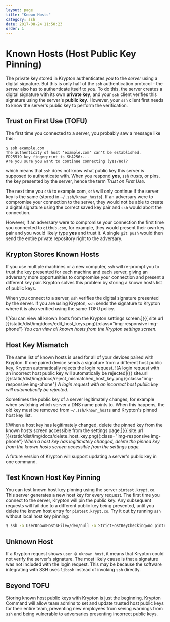 ```yaml
---
layout: page
title: "Known Hosts"
category: ssh
date: 2017-08-24 11:50:23
order: 1
---
```


# Known Hosts (Host Public Key Pinning)
The private key stored in Krypton authenticates _you_ to the _server_ using a digital signature. But this is only half of the `ssh` authentication protocol - the _server_ also has to authenticate itself to _you_. To do this, the server creates a digital signature with its own __private key__, and your `ssh` client verifies this signature using the server's __public key__. However, your `ssh` client first needs to know the server's public key to perform the verification.

## Trust on First Use (TOFU)
The first time you connected to a server, you probably saw a message like this:
```
$ ssh example.com
The authenticity of host 'example.com' can't be established.
ED25519 key fingerprint is SHA256:...
Are you sure you want to continue connecting (yes/no)?
```
which means that `ssh` does not know what public key this server is supposed to authenticate with. When you respond __yes__, `ssh` _trusts_, or pins, the key presented by the server, hence the term _Trust on First Use_.

The next time you `ssh` to example.com, `ssh` will only continue if the server key is the same (stored in `~/.ssh/known_hosts`). If an adversary were to compromise your connection to the server, they would not be able to create a digital signature using the correct saved key pair and `ssh` would abort the connection.

However, if an adversary were to compromise your connection the first time you connected to `github.com`, for example, they would present their own key pair and you would likely type __yes__ and trust it. A single `git push` would then send the entire private repository right to the adversary.

## Krypton Stores Known Hosts
If you use multiple machines or a new computer, `ssh` will re-prompt you to trust the key presented for each machine and each server, giving an adversary more opportunities to compromise your connection and present a different key pair. Krypton solves this problem by storing a known hosts list of public keys.

When you connect to a server, `ssh` verifies the digital signature presented by the server. If you are using Krypton, `ssh` sends the signature to Krypton where it is also verified using the same TOFU policy.

![You can view all known hosts from the Krypton settings screen.]({{ site.url }}/static/dist/img/docs/edit_host_keys.png){:class="img-responsive img-phone"}
*You can view all known hosts from the Krypton settings screen.*

## Host Key Mismatch
The same list of known hosts is used for all of your devices paired with Krypton. If one paired device sends a signature from a different host public key, Krypton automatically rejects the login request.
![A login request with an incorrect host public key will automatically be rejected]({{ site.url }}/static/dist/img/docs/reject_mismatched_host_key.png){:class="img-responsive img-phone"}
*A login request with an incorrect host public key will automatically be rejected.*

Sometimes the public key of a server legitimately changes, for example when switching which server a DNS name points to. When this happens, the old key must be removed from `~/.ssh/known_hosts` and Krypton's pinned host key list. 

![When a host key has legitimately changed, delete the pinned key from the known hosts screen accessible from the settings page.]({{ site.url }}/static/dist/img/docs/delete_host_key.png){:class="img-responsive img-phone"}
*When a host key has legitimately changed, delete the pinned key from the known hosts screen accessible from the settings page.*

 A future version of Krypton will support updating a server's public key in one command.

## Test Known Host Key Pinning
You can test known host key pinning using the server `pintest.krypt.co`. This server generates a new host key for every request. The first time you connect to the server, Krypton will pin the public key. Any subsequent requests will fail due to a different public key being presented, until you delete the known host entry for `pintest.krypt.co`. Try it out by running `ssh` without local host key pinning:
```bash
$ ssh -o UserKnownHostsFile=/dev/null -o StrictHostKeyChecking=no pintest.krypt.co
```

## Unknown Host
If a Krypton request shows `user @ uknown host`, it means that Krypton could not verify the server's signature. The most likely cause  is that a signature was not included with the login request. This may be because the software integrating with SSH uses `libssh` instead of invoking `ssh` directly.

## Beyond TOFU
Storing known host public keys with Krypton is just the beginning. Krypton Command will allow team admins to set and update trusted host public keys for their entire team, preventing new employees from seeing warnings from `ssh` and being vulnerable to adversaries presenting incorrect public keys.